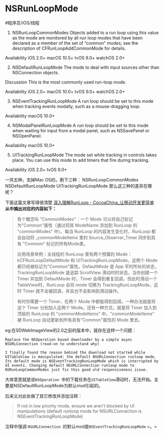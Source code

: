 # NSRunLoopMode
#程序员/iOS/线程


1. NSRunLoopCommonModes
Objects added to a run loop using this value as the mode are monitored by all run loop modes that have been declared as a member of the set of “common" modes; see the description of CFRunLoopAddCommonMode for details.

Availability
iOS 2.0+
macOS 10.5+
tvOS 9.0+
watchOS 2.0+

2. NSDefaultRunLoopMode
The mode to deal with input sources other than NSConnection objects.

Discussion
This is the most commonly used run-loop mode.

Availability
iOS 2.0+
macOS 10.0+
tvOS 9.0+
watchOS 2.0+

3. NSEventTrackingRunLoopMode
A run loop should be set to this mode when tracking events modally, such as a mouse-dragging loop.

Availability
macOS 10.0+

4. NSModalPanelRunLoopMode
A run loop should be set to this mode when waiting for input from a modal panel, such as NSSavePanel or NSOpenPanel.

Availability
macOS 10.0+

5. UITrackingRunLoopMode
The mode set while tracking in controls takes place. You can use this mode to add timers that fire during tracking.

Availability
iOS 2.0+
tvOS 9.0+

一共五种，去掉Mac OS的，剩下三种：
NSRunLoopCommonModes
NSDefaultRunLoopMode
UITrackingRunLoopMode
那么这三种的差异在哪呢？

下面这篇文章写得很清楚
[深入理解RunLoop - CocoaChina_让移动开发更简单](http://www.cocoachina.com/ios/20150601/11970.html)
 **从中摘出对应的内容如下：**
> 有个概念叫 "CommonModes"：一个 Mode 可以将自己标记为"Common"属性（通过将其 ModeName 添加到 RunLoop 的 "commonModes" 中）。每当 RunLoop 的内容发生变化时，RunLoop 都会自动将 _commonModeItems 里的 Source_Observer_Timer 同步到具有 "Common" 标记的所有Mode里。  
>   
> 应用场景举例：主线程的 RunLoop 里有两个预置的 Mode：kCFRunLoopDefaultMode 和 UITrackingRunLoopMode。这两个 Mode 都已经被标记为"Common"属性。DefaultMode 是 App 平时所处的状态，TrackingRunLoopMode 是追踪 ScrollView 滑动时的状态。当你创建一个 Timer 并加到 DefaultMode 时，Timer 会得到重复回调，但此时滑动一个TableView时，RunLoop 会将 mode 切换为 TrackingRunLoopMode，这时 Timer 就不会被回调，并且也不会影响到滑动操作。  
>   
> 有时你需要一个 Timer，在两个 Mode 中都能得到回调，一种办法就是将这个 Timer 分别加入这两个 Mode。还有一种方式，就是将 Timer 加入到顶层的 RunLoop 的 "commonModeItems" 中。"commonModeItems" 被 RunLoop 自动更新到所有具有"Common"属性的 Mode 里去。  



eg:在SDWebImageView的2.0之前的版本中，就存在这样一个问题：
```
Replace the NSOperation based downloader by a simple async NSURLConnection (read-on to understand why)

I finally found the reason behind the download not started while UITableView is manipulated: the default NSURLConnection runloop mode. Its default mode is NSEventTrackingRunLoopMode which is interrupted by UI events. Changing default NSURLConnection runloop mode to NSRunLoopCommonModes just fix this good old responsiveness issue.
```
大体意思就是说`NSOperation `中的下载任务在`UITableView`滑动时，无法开始。主要是NSDefaultRunLoopMode为默认mod引起的。

后来又对此处做了其它修改并添加注释：
>  If not in low priority mode, ensure we aren't blocked by UI manipulations (default runloop mode for NSURLConnection is NSEventTrackingRunLoopMode)  

注释中强调 `NSURLConnection `的默认mod是`NSEventTrackingRunLoopMode` =。=